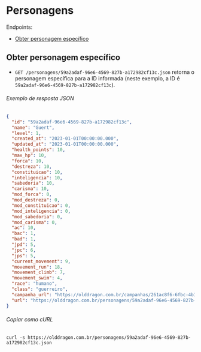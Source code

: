 Personagens
===========

Endpoints:

- [Obter personagem específico](#obter-personagem-específico)

Obter personagem específico
---------------------------

- `GET /personagens/59a2adaf-96e6-4569-827b-a172982cf13c.json` retorna o personagem específica para a ID informada (neste exemplo, a ID é `59a2adaf-96e6-4569-827b-a172982cf13c`).

###### Exemplo de resposta JSON
<!-- START characters_show.json -->
```json
{
  "id": "59a2adaf-96e6-4569-827b-a172982cf13c",
  "name": "Guert",
  "level": 1,
  "created_at": "2023-01-01T00:00:00.000",
  "updated_at": "2023-01-01T00:00:00.000",
  "health_points": 10,
  "max_hp": 10,
  "forca": 10,
  "destreza": 10,
  "constituicao": 10,
  "inteligencia": 10,
  "sabedoria": 10,
  "carisma": 10,
  "mod_forca": 0,
  "mod_destreza": 0,
  "mod_constituicao": 0,
  "mod_inteligencia": 0,
  "mod_sabedoria": 0,
  "mod_carisma": 0,
  "ac": 10,
  "bac": 1,
  "bad": 1,
  "jpd": 5,
  "jpc": 6,
  "jps": 5,
  "current_movement": 9,
  "movement_run": 18,
  "movement_climb": 7,
  "movement_swim": 4,
  "race": "humano",
  "class": "guerreiro",
  "campanha_url": "https://olddragon.com.br/campanhas/261ac8f6-6fbc-4b1e-be4a-6e5ee7d8e4b4.json",
  "url": "https://olddragon.com.br/personagens/59a2adaf-96e6-4569-827b-a172982cf13c.json"
}
```
<!-- END characters_show.json -->

###### Copiar como cURL

``` shell
curl -s https://olddragon.com.br/personagens/59a2adaf-96e6-4569-827b-a172982cf13c.json
```
